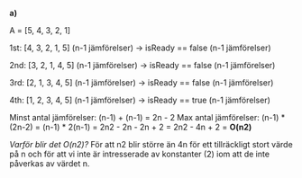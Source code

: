 **a)**

A = [5, 4, 3, 2, 1]

1st:  [4, 3, 2, 1, 5] \(n-1 jämförelser\) -> isReady == false (n-1 jämförelser)

2nd: [3, 2, 1, 4, 5] \(n-1 jämförelser\) -> isReady == false (n-1 jämförelser)

3rd:  [2, 1, 3, 4, 5] \(n-1 jämförelser\) -> isReady == false (n-1 jämförelser)

4th:  [1, 2, 3, 4, 5] \(n-1 jämförelser\) -> isReady == true (n-1 jämförelser)

Minst antal jämförelser: (n-1) + (n-1) = 2n - 2
Max antal jämförelser: (n-1) * (2n-2) = (n-1) * 2(n-1) = 2n2 - 2n - 2n + 2 = 2n2 - 4n +  2 =  **O(n2)** 

_Varför blir det O(n2)?_ För att n2 blir större än 4n för ett tillräckligt stort värde på n och
för att vi inte är intresserade av konstanter (2) iom att de inte påverkas av värdet n.

